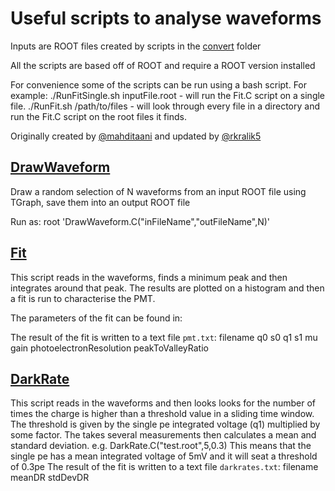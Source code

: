 # Useful scripts to analyse waveforms

Inputs are ROOT files created by scripts in the [convert](../convert) folder

All the scripts are based off of ROOT and require a ROOT version installed

For convenience some of the scripts can be run using a bash script.
    For example:
        ./RunFitSingle.sh inputFile.root - will run the Fit.C script on a single file.
        ./RunFit.sh /path/to/files - will look through every file in a directory and run the Fit.C script on the root files it finds. 

Originally created by [@mahditaani](https://github.com/mahditaani) and updated by [@rkralik5](https://github.com/rkralik5)

## [DrawWaveform](DrawWaveform.C)

Draw a random selection of N waveforms from an input ROOT file using TGraph, save them into an output ROOT file

Run as:
    root 'DrawWaveform.C("inFileName","outFileName",N)'

## [Fit](Fit.C)

This script reads in the waveforms, finds a minimum peak and then integrates around that peak. The results are plotted on a histogram and then a fit is run to characterise the  PMT. 

The parameters of the fit can be found in: 

The result of the fit is written to a text file `pmt.txt`:
    filename    q0  s0  q1  s1  mu  gain    photoelectronResolution peakToValleyRatio

## [DarkRate](DarkRate.C)

This script reads in the waveforms and then looks looks for the number of times the charge is higher than a threshold value in a sliding time window. 
The threshold is given by the single pe integrated voltage (q1) multiplied by some factor. The takes several measurements then calculates a mean and standard deviation.
e.g.
    DarkRate.C("test.root",5,0.3)
        This means that the single pe has a mean integrated voltage of 5mV and it will seat a threshold of 0.3pe
The result of the fit is written to a text file `darkrates.txt`:
    filename    meanDR  stdDevDR